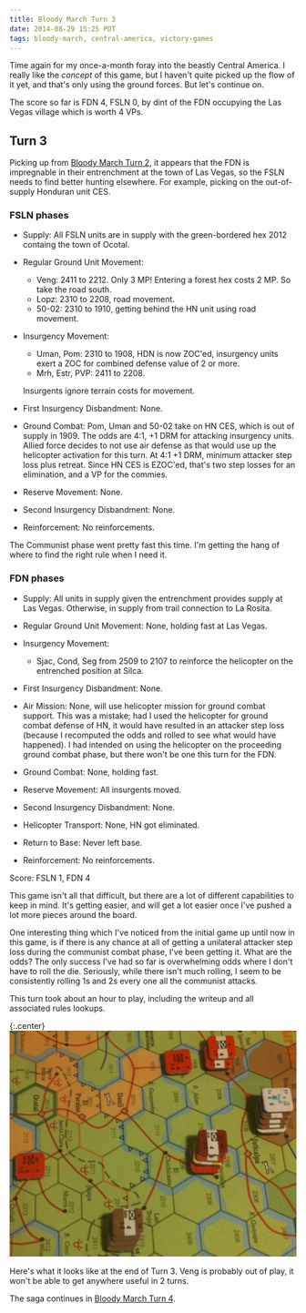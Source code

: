 ```yaml
---
title: Bloody March Turn 3
date: 2014-08-29 15:25 PDT
tags: bloody-march, central-america, victory-games
---
```


Time again for my once-a-month foray into the beastly Central America. I
really like the *concept* of this game, but I haven't quite picked up
the flow of it yet, and that's only using the ground forces. But let's
continue on.

The score so far is FDN 4, FSLN 0, by dint of the FDN occupying the Las
Vegas village which is worth 4 VPs.


## Turn 3

Picking up from [Bloody March Turn 2](/2014/07/27/bloody-march-turn-2.html),
it appears that the FDN is impregnable in their entrenchment at the town
of Las Vegas, so the FSLN needs to find better hunting elsewhere. For
example, picking on the out-of-supply Honduran unit CES.

### FSLN phases


* Supply: All FSLN units are in supply with the green-bordered hex 2012
containg the town of Ocotal.

* Regular Ground Unit Movement:

  * Veng: 2411 to 2212. Only 3 MP! Entering a forest hex costs 2 MP. So
take the road south.
  * Lopz: 2310 to 2208, road movement.
  * 50-02: 2310 to 1910, getting behind the HN unit using road movement.

* Insurgency Movement:

  * Uman, Pom: 2310 to 1908, HDN is now ZOC'ed, insurgency units exert a ZOC
    for combined defense value of 2 or more.
  * Mrh, Estr, PVP: 2411 to 2208.

  Insurgents ignore terrain costs for movement.

* First Insurgency Disbandment: None.

* Ground Combat:
Pom, Uman and 50-02 take on HN CES, which is out of supply in 1909. The
odds are 4:1, +1 DRM for attacking insurgency units. Allied force
decides to not use air defense as that would use up the helicopter
activation for this turn. At 4:1 +1 DRM, minimum attacker step loss plus
retreat. Since HN CES is EZOC'ed, that's two step losses for an
elimination, and a VP for the commies.

* Reserve Movement: None.

* Second Insurgency Disbandment: None.

* Reinforcement: No reinforcements.

The Communist phase went pretty fast this time. I'm getting the hang of
where to find the right rule when I need it.

### FDN phases

* Supply: All units in supply given the entrenchment provides supply at
Las Vegas. Otherwise, in supply from trail connection to La Rosita.

* Regular Ground Unit Movement: None, holding fast at Las Vegas.

* Insurgency Movement:

  * Sjac, Cond, Seg from 2509 to 2107 to reinforce the helicopter on the
  entrenched position at Silca.

* First Insurgency Disbandment: None.

* Air Mission: None, will use helicopter mission for ground combat
support. This was a mistake; had I used the helicopter for ground combat
defense of HN, it would have resulted in an attacker step loss (because
I recomputed the odds and rolled to see what would have happened). I
had intended on using the helicopter on the proceeding ground combat
phase, but there won't be one this turn for the FDN.

* Ground Combat: None, holding fast.


* Reserve Movement: All insurgents moved.


* Second Insurgency Disbandment: None.

* Helicopter Transport: None, HN got eliminated.

* Return to Base: Never left base.

* Reinforcement: No reinforcements.


Score: FSLN 1, FDN 4


This game isn't all that difficult, but there are a lot of different
capabilities to keep in mind. It's getting easier, and will get a lot
easier once I've pushed a lot more pieces around the board.

One interesting thing which I've noticed from the initial game up until
now in this game, is if there is any chance at all of getting a
unilateral attacker step loss during the communist combat phase, I've
been getting it. What are the odds? The only success I've had so far is
overwhelming odds where I don't have to roll the die. Seriously, while
there isn't much rolling, I seem to be consistently rolling 1s and 2s
every one all the communist attacks.

This turn took about an hour to play, including the writeup and all
associated rules lookups.

{:.center}
![Bloody March end of Turn 3](/images/bloody_march_turn_3.jpg)

Here's what it looks like at the end of Turn 3. Veng is probably out of
play, it won't be able to get anywhere useful in 2 turns.

The saga continues in [Bloody March Turn
4](/2014/09/01/bloody-march-turn-4.html).
